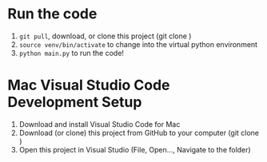 
# Run the code
1. `git pull`, download, or clone this project (git clone <github URL>)
2. `source venv/bin/activate` to change into the virtual python environment
3. `python main.py` to run the code!

# Mac Visual Studio Code Development Setup

1. Download and install Visual Studio Code for Mac
2. Download (or clone) this project from GitHub to your computer (git clone <github URL>)
3. Open this project in Visual Studio (File, Open..., Navigate to the folder)

